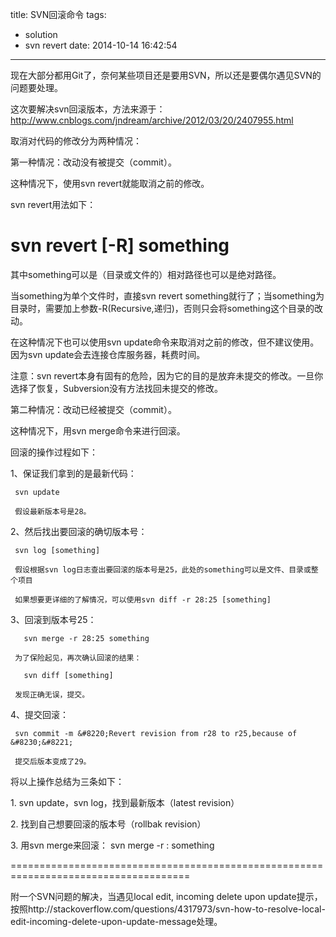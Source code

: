 title: SVN回滚命令
tags:
  - solution
  - svn revert
date: 2014-10-14 16:42:54
---

现在大部分都用Git了，奈何某些项目还是要用SVN，所以还是要偶尔遇见SVN的问题要处理。

这次要解决svn回滚版本，方法来源于：http://www.cnblogs.com/jndream/archive/2012/03/20/2407955.html

取消对代码的修改分为两种情况：

第一种情况：改动没有被提交（commit）。

这种情况下，使用svn revert就能取消之前的修改。

svn revert用法如下：

# svn revert [-R] something

其中something可以是（目录或文件的）相对路径也可以是绝对路径。

当something为单个文件时，直接svn revert something就行了；当something为目录时，需要加上参数-R(Recursive,递归)，否则只会将something这个目录的改动。

在这种情况下也可以使用svn update命令来取消对之前的修改，但不建议使用。因为svn update会去连接仓库服务器，耗费时间。

注意：svn revert本身有固有的危险，因为它的目的是放弃未提交的修改。一旦你选择了恢复，Subversion没有方法找回未提交的修改。

第二种情况：改动已经被提交（commit）。

这种情况下，用svn merge命令来进行回滚。

   回滚的操作过程如下：

   1、保证我们拿到的是最新代码：

     svn update

     假设最新版本号是28。

   2、然后找出要回滚的确切版本号：

     svn log [something]

     假设根据svn log日志查出要回滚的版本号是25，此处的something可以是文件、目录或整个项目

     如果想要更详细的了解情况，可以使用svn diff -r 28:25 [something]

   3、回滚到版本号25：

       svn merge -r 28:25 something

     为了保险起见，再次确认回滚的结果：

       svn diff [something]

     发现正确无误，提交。

   4、提交回滚：

     svn commit -m &#8220;Revert revision from r28 to r25,because of &#8230;&#8221;

     提交后版本变成了29。

   将以上操作总结为三条如下：

   1\. svn update，svn log，找到最新版本（latest revision）

   2\. 找到自己想要回滚的版本号（rollbak revision）

   3\. 用svn merge来回滚： svn merge -r : something

=====================================================================================

附一个SVN问题的解决，当遇见local edit, incoming delete upon update提示，按照http://stackoverflow.com/questions/4317973/svn-how-to-resolve-local-edit-incoming-delete-upon-update-message处理。